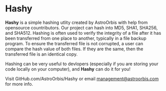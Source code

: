 <h1>Hashy</h1>
<b>Hashy</b> is a simple hashing utlity created by AstroOrbis with help from opensource countributors.
Our project can hash into MD5, SHA1, SHA256, and SHA512. Hashing is often used to verify the integrity of a file after it
has been transferred from one place to another, typically in a file backup program. To ensure the transferred
file is not corrupted, a user can compare the hash value of both files. If they are the same, then the transferred file is
an identical copy.

Hashing can be very useful to devlopers (especially if you are storing your code locally on your computer), and <b>Hashy</b>
can do it for you!

Visit GitHub.com/AstroOrbis/Hashy or email management@astroorbis.com for more info.
